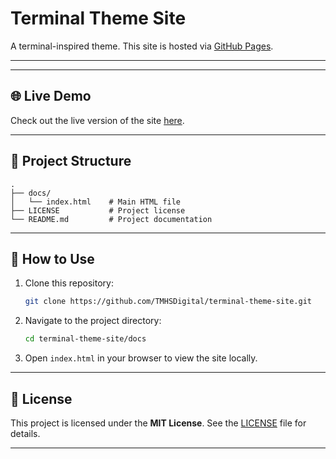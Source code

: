 # Terminal Theme Site

A terminal-inspired theme. This site is hosted via [GitHub Pages](https://tmhsdigital.github.io/terminal-theme-site/).

---

---

## 🌐 Live Demo

Check out the live version of the site [here](https://tmhsdigital.github.io/terminal-theme-site/).

---

## 📂 Project Structure

```plaintext
.
├── docs/
│   └── index.html    # Main HTML file
├── LICENSE           # Project license
└── README.md         # Project documentation
```

---

## 🚀 How to Use

1. Clone this repository:
   ```bash
   git clone https://github.com/TMHSDigital/terminal-theme-site.git
   ```
2. Navigate to the project directory:
   ```bash
   cd terminal-theme-site/docs
   ```
3. Open `index.html` in your browser to view the site locally.

---

## 📜 License

This project is licensed under the **MIT License**. See the [LICENSE](LICENSE) file for details.

---

